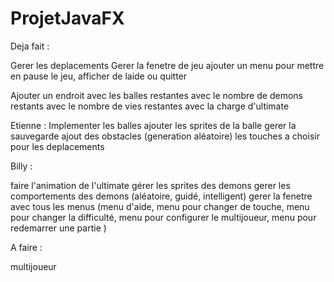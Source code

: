 # ProjetJavaFX

Deja fait :

Gerer les deplacements
Gerer la fenetre de jeu
ajouter un menu pour mettre en pause le jeu, afficher de laide ou quitter


Ajouter un endroit avec les balles restantes
                   avec le nombre de demons restants
                   avec le nombre de vies restantes
                   avec la charge d'ultimate

Etienne :
Implementer les balles
ajouter les sprites de la balle
gerer la sauvegarde
ajout des obstacles (generation aléatoire)
les touches a choisir pour les deplacements

Billy :

faire l'animation de l'ultimate
gérer les sprites des demons
gerer les comportements des demons (aléatoire, guidé, intelligent)
gerer la fenetre avec tous les menus (menu d'aide, menu pour changer de touche, menu pour changer la difficulté, menu pour configurer le multijoueur, menu pour redemarrer une partie )

A faire :

multijoueur
